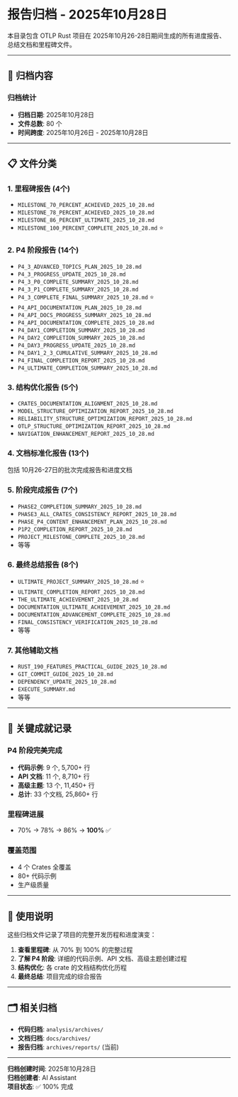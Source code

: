 # 报告归档 - 2025年10月28日

本目录包含 OTLP Rust 项目在 2025年10月26-28日期间生成的所有进度报告、总结文档和里程碑文件。

---

## 📁 归档内容

### 归档统计

- **归档日期**: 2025年10月28日
- **文件总数**: 80 个
- **时间跨度**: 2025年10月26日 - 2025年10月28日

---

## 📋 文件分类

### 1. 里程碑报告 (4个)
- `MILESTONE_70_PERCENT_ACHIEVED_2025_10_28.md`
- `MILESTONE_78_PERCENT_ACHIEVED_2025_10_28.md`
- `MILESTONE_86_PERCENT_ULTIMATE_2025_10_28.md`
- `MILESTONE_100_PERCENT_COMPLETE_2025_10_28.md` ⭐

### 2. P4 阶段报告 (14个)
- `P4_3_ADVANCED_TOPICS_PLAN_2025_10_28.md`
- `P4_3_PROGRESS_UPDATE_2025_10_28.md`
- `P4_3_P0_COMPLETE_SUMMARY_2025_10_28.md`
- `P4_3_P1_COMPLETE_SUMMARY_2025_10_28.md`
- `P4_3_COMPLETE_FINAL_SUMMARY_2025_10_28.md` ⭐
- `P4_API_DOCUMENTATION_PLAN_2025_10_28.md`
- `P4_API_DOCS_PROGRESS_SUMMARY_2025_10_28.md`
- `P4_API_DOCUMENTATION_COMPLETE_2025_10_28.md`
- `P4_DAY1_COMPLETION_SUMMARY_2025_10_28.md`
- `P4_DAY2_COMPLETION_SUMMARY_2025_10_28.md`
- `P4_DAY3_PROGRESS_UPDATE_2025_10_28.md`
- `P4_DAY1_2_3_CUMULATIVE_SUMMARY_2025_10_28.md`
- `P4_FINAL_COMPLETION_REPORT_2025_10_28.md`
- `P4_ULTIMATE_COMPLETION_SUMMARY_2025_10_28.md`

### 3. 结构优化报告 (5个)
- `CRATES_DOCUMENTATION_ALIGNMENT_2025_10_28.md`
- `MODEL_STRUCTURE_OPTIMIZATION_REPORT_2025_10_28.md`
- `RELIABILITY_STRUCTURE_OPTIMIZATION_REPORT_2025_10_28.md`
- `OTLP_STRUCTURE_OPTIMIZATION_REPORT_2025_10_28.md`
- `NAVIGATION_ENHANCEMENT_REPORT_2025_10_28.md`

### 4. 文档标准化报告 (13个)
包括 10月26-27日的批次完成报告和进度文档

### 5. 阶段完成报告 (7个)
- `PHASE2_COMPLETION_SUMMARY_2025_10_28.md`
- `PHASE3_ALL_CRATES_CONSISTENCY_REPORT_2025_10_28.md`
- `PHASE_P4_CONTENT_ENHANCEMENT_PLAN_2025_10_28.md`
- `P1P2_COMPLETION_REPORT_2025_10_28.md`
- `PROJECT_MILESTONE_COMPLETE_2025_10_28.md`
- 等等

### 6. 最终总结报告 (8个)
- `ULTIMATE_PROJECT_SUMMARY_2025_10_28.md` ⭐
- `ULTIMATE_COMPLETION_REPORT_2025_10_28.md`
- `THE_ULTIMATE_ACHIEVEMENT_2025_10_28.md`
- `DOCUMENTATION_ULTIMATE_ACHIEVEMENT_2025_10_28.md`
- `DOCUMENTATION_ADVANCEMENT_COMPLETE_2025_10_28.md`
- `FINAL_CONSISTENCY_VERIFICATION_2025_10_28.md`
- 等等

### 7. 其他辅助文档
- `RUST_190_FEATURES_PRACTICAL_GUIDE_2025_10_28.md`
- `GIT_COMMIT_GUIDE_2025_10_28.md`
- `DEPENDENCY_UPDATE_2025_10_28.md`
- `EXECUTE_SUMMARY.md`
- 等等

---

## 🎯 关键成就记录

### P4 阶段完美完成
- **代码示例**: 9 个, 5,700+ 行
- **API 文档**: 11 个, 8,710+ 行
- **高级主题**: 13 个, 11,450+ 行
- **总计**: 33 个文档, 25,860+ 行

### 里程碑进展
- 70% → 78% → 86% → **100%** ✅

### 覆盖范围
- 4 个 Crates 全覆盖
- 80+ 代码示例
- 生产级质量

---

## 📝 使用说明

这些归档文件记录了项目的完整开发历程和进度演变：

1. **查看里程碑**: 从 70% 到 100% 的完整过程
2. **了解 P4 阶段**: 详细的代码示例、API 文档、高级主题创建过程
3. **结构优化**: 各 crate 的文档结构优化历程
4. **最终总结**: 项目完成的综合报告

---

## 🗂️ 相关归档

- **代码归档**: `analysis/archives/`
- **文档归档**: `docs/archives/`
- **报告归档**: `archives/reports/` (当前)

---

**归档创建时间**: 2025年10月28日  
**归档创建者**: AI Assistant  
**项目状态**: ✅ 100% 完成

